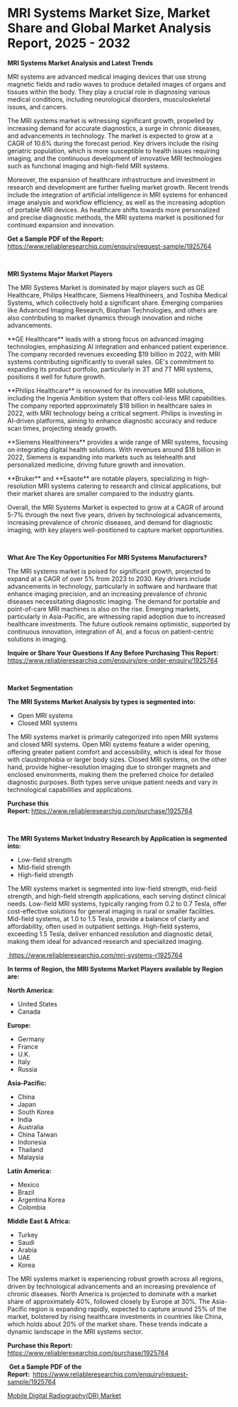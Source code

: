 <p><h1>MRI Systems Market Size, Market Share and Global Market Analysis Report, 2025 - 2032</h1></p><p><strong>MRI Systems Market Analysis and Latest Trends</strong></p>
<p><p>MRI systems are advanced medical imaging devices that use strong magnetic fields and radio waves to produce detailed images of organs and tissues within the body. They play a crucial role in diagnosing various medical conditions, including neurological disorders, musculoskeletal issues, and cancers.</p><p>The MRI systems market is witnessing significant growth, propelled by increasing demand for accurate diagnostics, a surge in chronic diseases, and advancements in technology. The market is expected to grow at a CAGR of 10.6% during the forecast period. Key drivers include the rising geriatric population, which is more susceptible to health issues requiring imaging, and the continuous development of innovative MRI technologies such as functional imaging and high-field MRI systems.</p><p>Moreover, the expansion of healthcare infrastructure and investment in research and development are further fueling market growth. Recent trends include the integration of artificial intelligence in MRI systems for enhanced image analysis and workflow efficiency, as well as the increasing adoption of portable MRI devices. As healthcare shifts towards more personalized and precise diagnostic methods, the MRI systems market is positioned for continued expansion and innovation.</p></p>
<p><strong>Get a Sample PDF of the Report:&nbsp;</strong> <a href="https://www.reliableresearchiq.com/enquiry/request-sample/1925764?utm_campaign=3262&utm_medium=2&utm_source=Github&utm_content=ia&utm_term=28032025&utm_id=mri-systems">https://www.reliableresearchiq.com/enquiry/request-sample/1925764</a></p>
<p>&nbsp;</p>
<p><strong>MRI Systems Major Market Players</strong></p>
<p><p>The MRI Systems Market is dominated by major players such as GE Healthcare, Philips Healthcare, Siemens Healthineers, and Toshiba Medical Systems, which collectively hold a significant share. Emerging companies like Advanced Imaging Research, Biophan Technologies, and others are also contributing to market dynamics through innovation and niche advancements.</p><p>**GE Healthcare** leads with a strong focus on advanced imaging technologies, emphasizing AI integration and enhanced patient experience. The company recorded revenues exceeding $19 billion in 2022, with MRI systems contributing significantly to overall sales. GE's commitment to expanding its product portfolio, particularly in 3T and 7T MRI systems, positions it well for future growth.</p><p>**Philips Healthcare** is renowned for its innovative MRI solutions, including the Ingenia Ambition system that offers coil-less MRI capabilities. The company reported approximately $18 billion in healthcare sales in 2022, with MRI technology being a critical segment. Philips is investing in AI-driven platforms, aiming to enhance diagnostic accuracy and reduce scan times, projecting steady growth.</p><p>**Siemens Healthineers** provides a wide range of MRI systems, focusing on integrating digital health solutions. With revenues around $18 billion in 2022, Siemens is expanding into markets such as telehealth and personalized medicine, driving future growth and innovation.</p><p>**Bruker** and **Esaote** are notable players, specializing in high-resolution MRI systems catering to research and clinical applications, but their market shares are smaller compared to the industry giants.</p><p>Overall, the MRI Systems Market is expected to grow at a CAGR of around 5-7% through the next five years, driven by technological advancements, increasing prevalence of chronic diseases, and demand for diagnostic imaging, with key players well-positioned to capture market opportunities.</p></p>
<p>&nbsp;</p>
<p><strong>What Are The Key Opportunities For MRI Systems Manufacturers?</strong></p>
<p><p>The MRI systems market is poised for significant growth, projected to expand at a CAGR of over 5% from 2023 to 2030. Key drivers include advancements in technology, particularly in software and hardware that enhance imaging precision, and an increasing prevalence of chronic diseases necessitating diagnostic imaging. The demand for portable and point-of-care MRI machines is also on the rise. Emerging markets, particularly in Asia-Pacific, are witnessing rapid adoption due to increased healthcare investments. The future outlook remains optimistic, supported by continuous innovation, integration of AI, and a focus on patient-centric solutions in imaging.</p></p>
<p><strong>Inquire or Share Your Questions If Any Before Purchasing This Report:</strong> <a href="https://www.reliableresearchiq.com/enquiry/pre-order-enquiry/1925764?utm_campaign=3262&utm_medium=2&utm_source=Github&utm_content=ia&utm_term=28032025&utm_id=mri-systems">https://www.reliableresearchiq.com/enquiry/pre-order-enquiry/1925764</a></p>
<p>&nbsp;</p>
<p><strong>Market Segmentation</strong></p>
<p><strong>The MRI Systems Market Analysis by types is segmented into:</strong></p>
<p><ul><li>Open MRI systems</li><li>Closed MRI systems</li></ul></p>
<p><p>The MRI systems market is primarily categorized into open MRI systems and closed MRI systems. Open MRI systems feature a wider opening, offering greater patient comfort and accessibility, which is ideal for those with claustrophobia or larger body sizes. Closed MRI systems, on the other hand, provide higher-resolution imaging due to stronger magnets and enclosed environments, making them the preferred choice for detailed diagnostic purposes. Both types serve unique patient needs and vary in technological capabilities and applications.</p></p>
<p><strong>Purchase this Report:&nbsp;</strong><a href="https://www.reliableresearchiq.com/purchase/1925764?utm_campaign=3262&utm_medium=2&utm_source=Github&utm_content=ia&utm_term=28032025&utm_id=mri-systems">https://www.reliableresearchiq.com/purchase/1925764</a></p>
<p>&nbsp;</p>
<p><strong>The MRI Systems Market Industry Research by Application is segmented into:</strong></p>
<p><ul><li>Low-field strength</li><li>Mid-field strength</li><li>High-field strength</li></ul></p>
<p><p>The MRI systems market is segmented into low-field strength, mid-field strength, and high-field strength applications, each serving distinct clinical needs. Low-field MRI systems, typically ranging from 0.2 to 0.7 Tesla, offer cost-effective solutions for general imaging in rural or smaller facilities. Mid-field systems, at 1.0 to 1.5 Tesla, provide a balance of clarity and affordability, often used in outpatient settings. High-field systems, exceeding 1.5 Tesla, deliver enhanced resolution and diagnostic detail, making them ideal for advanced research and specialized imaging.</p></p>
<p><a href="https://www.reliableresearchiq.com/mri-systems-r1925764?utm_campaign=3262&utm_medium=2&utm_source=Github&utm_content=ia&utm_term=28032025&utm_id=mri-systems">&nbsp;https://www.reliableresearchiq.com/mri-systems-r1925764</a></p>
<p><strong>In terms of Region, the MRI Systems Market Players available by Region are:</strong></p>
<p>
    <p> <strong> North America: </strong>
        <ul>
            <li>United States</li>
            <li>Canada</li>
        </ul>
        </p> 
    <p> <strong> Europe: </strong>
        <ul>
            <li>Germany</li>
            <li>France</li>
            <li>U.K.</li>
            <li>Italy</li>
            <li>Russia</li>
        </ul>
        </p> 
    <p> <strong> Asia-Pacific: </strong>
        <ul>
            <li>China</li>
            <li>Japan</li>
            <li>South Korea</li>
            <li>India</li>
            <li>Australia</li>
            <li>China Taiwan</li>
            <li>Indonesia</li>
            <li>Thailand</li>
            <li>Malaysia</li>
        </ul>
        </p> 
    <p> <strong> Latin America: </strong>
        <ul>
            <li>Mexico</li>
            <li>Brazil</li>
            <li>Argentina Korea</li>
            <li>Colombia</li>
        </ul>
        </p> 
    <p> <strong> Middle East & Africa: </strong>
        <ul>
            <li>Turkey</li>
            <li>Saudi</li>
            <li>Arabia</li>
            <li>UAE</li>
            <li>Korea</li>
        </ul>
    </p>
    </p>
<p><p>The MRI systems market is experiencing robust growth across all regions, driven by technological advancements and an increasing prevalence of chronic diseases. North America is projected to dominate with a market share of approximately 40%, followed closely by Europe at 30%. The Asia-Pacific region is expanding rapidly, expected to capture around 25% of the market, bolstered by rising healthcare investments in countries like China, which holds about 20% of the market share. These trends indicate a dynamic landscape in the MRI systems sector.</p></p>
<p><strong>Purchase this Report: </strong><a href="https://www.reliableresearchiq.com/purchase/1925764?utm_campaign=3262&utm_medium=2&utm_source=Github&utm_content=ia&utm_term=28032025&utm_id=mri-systems">https://www.reliableresearchiq.com/purchase/1925764</a></p>
<p>&nbsp;<strong>Get a Sample PDF of the Report:&nbsp;&nbsp;</strong><a href="https://www.reliableresearchiq.com/enquiry/request-sample/1925764?utm_campaign=3262&utm_medium=2&utm_source=Github&utm_content=ia&utm_term=28032025&utm_id=mri-systems">https://www.reliableresearchiq.com/enquiry/request-sample/1925764</a></p>
<p><strong></strong></p>
<p><p><a href="https://github.com/hedbomkrahe/Market-Research-Report-List-1/blob/main/mobile-digital-radiographydr-market.md?utm_campaign=3262&utm_medium=2&utm_source=Github&utm_content=ia&utm_term=28032025&utm_id=mri-systems">Mobile Digital Radiography(DR) Market</a></p></p>